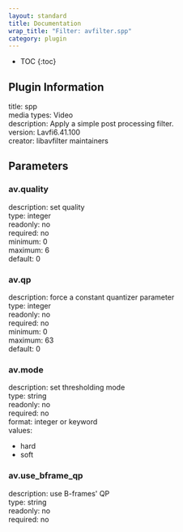 ```yaml
---
layout: standard
title: Documentation
wrap_title: "Filter: avfilter.spp"
category: plugin
---
```

* TOC
{:toc}

## Plugin Information

title: spp  
media types:
Video  
description: Apply a simple post processing filter.  
version: Lavfi6.41.100  
creator: libavfilter maintainers  

## Parameters

### av.quality

  
description:
set quality  
type: integer  
readonly: no  
required: no  
minimum: 0  
maximum: 6  
default: 0  

### av.qp

  
description:
force a constant quantizer parameter  
type: integer  
readonly: no  
required: no  
minimum: 0  
maximum: 63  
default: 0  

### av.mode

  
description:
set thresholding mode  
type: string  
readonly: no  
required: no  
format: integer or keyword  
values:  
* hard
* soft

### av.use_bframe_qp

  
description:
use B-frames&#39; QP  
type: string  
readonly: no  
required: no  

